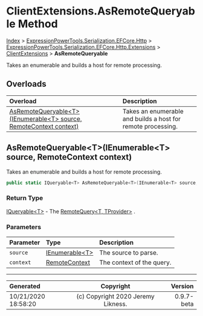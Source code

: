 ﻿# ClientExtensions.AsRemoteQueryable Method

[Index](../index.md) > [ExpressionPowerTools.Serialization.EFCore.Http](ExpressionPowerTools.Serialization.EFCore.Http.a.md) > [ExpressionPowerTools.Serialization.EFCore.Http.Extensions](ExpressionPowerTools.Serialization.EFCore.Http.Extensions.n.md) > [ClientExtensions](ExpressionPowerTools.Serialization.EFCore.Http.Extensions.ClientExtensions.cs.md) > **AsRemoteQueryable**

Takes an enumerable and builds a host for remote processing.

## Overloads

| Overload | Description |
| :-- | :-- |
| [AsRemoteQueryable&lt;T>(IEnumerable&lt;T> source, RemoteContext context)](#asremotequeryabletienumerablet-source-remotecontext-context) | Takes an enumerable and builds a host for remote processing. |
## AsRemoteQueryable&lt;T>(IEnumerable&lt;T> source, RemoteContext context)

Takes an enumerable and builds a host for remote processing.

```csharp
public static IQueryable<T> AsRemoteQueryable<T>(IEnumerable<T> source, RemoteContext context)
```

### Return Type

 [IQueryable&lt;T>](https://docs.microsoft.com/dotnet/api/system.linq.iqueryable-1)  - The [RemoteQuery&lt;T, TProvider>](ExpressionPowerTools.Serialization.EFCore.Http.Queryable.RemoteQuery`2.cs.md) .

### Parameters

| Parameter | Type | Description |
| :-- | :-- | :-- |
| `source` | [IEnumerable&lt;T>](https://docs.microsoft.com/dotnet/api/system.collections.generic.ienumerable-1) | The source to parse. |
| `context` | [RemoteContext](ExpressionPowerTools.Serialization.EFCore.Http.Queryable.RemoteContext.cs.md) | The context of the query. |



---

| Generated | Copyright | Version |
| :-- | :-: | --: |
| 10/21/2020 18:58:20 | (c) Copyright 2020 Jeremy Likness. | 0.9.7-beta |
